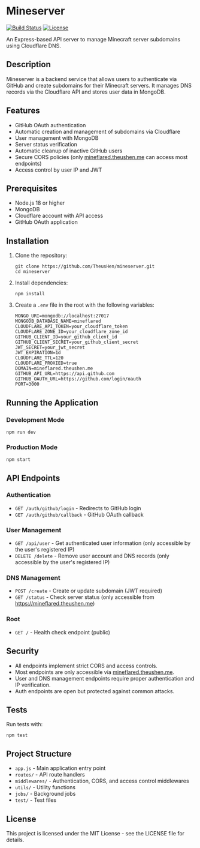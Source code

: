 # Mineserver
<p>
  <a href="https://mineflared.theushen.me"><img src="https://vercelbadge.vercel.app/api/TheusHen/Mineserver" alt="Build Status" /></a>
  <a href="https://github.com/TheusHen/Mineserver"><img src="https://img.shields.io/github/license/TheusHen/Mineserver?style=flat-square" alt="License" /></a>
</p>

An Express-based API server to manage Minecraft server subdomains using Cloudflare DNS.

## Description

Mineserver is a backend service that allows users to authenticate via GitHub and create subdomains for their Minecraft servers. It manages DNS records via the Cloudflare API and stores user data in MongoDB.

## Features

- GitHub OAuth authentication
- Automatic creation and management of subdomains via Cloudflare
- User management with MongoDB
- Server status verification
- Automatic cleanup of inactive GitHub users
- Secure CORS policies (only [mineflared.theushen.me](https://mineflared.theushen.me) can access most endpoints)
- Access control by user IP and JWT

## Prerequisites

- Node.js 18 or higher
- MongoDB
- Cloudflare account with API access
- GitHub OAuth application

## Installation

1. Clone the repository:
   ```
   git clone https://github.com/TheusHen/mineserver.git
   cd mineserver
   ```

2. Install dependencies:
   ```
   npm install
   ```

3. Create a `.env` file in the root with the following variables:
   ```
   MONGO_URI=mongodb://localhost:27017
   MONGODB_DATABASE_NAME=mineflared
   CLOUDFLARE_API_TOKEN=your_cloudflare_token
   CLOUDFLARE_ZONE_ID=your_cloudflare_zone_id
   GITHUB_CLIENT_ID=your_github_client_id
   GITHUB_CLIENT_SECRET=your_github_client_secret
   JWT_SECRET=your_jwt_secret
   JWT_EXPIRATION=1d
   CLOUDFLARE_TTL=120
   CLOUDFLARE_PROXIED=true
   DOMAIN=mineflared.theushen.me
   GITHUB_API_URL=https://api.github.com
   GITHUB_OAUTH_URL=https://github.com/login/oauth
   PORT=3000
   ```

## Running the Application

### Development Mode

```
npm run dev
```

### Production Mode

```
npm start
```

## API Endpoints

### Authentication

- `GET /auth/github/login` - Redirects to GitHub login
- `GET /auth/github/callback` - GitHub OAuth callback

### User Management

- `GET /api/user` - Get authenticated user information (only accessible by the user's registered IP)
- `DELETE /delete` - Remove user account and DNS records (only accessible by the user's registered IP)

### DNS Management

- `POST /create` - Create or update subdomain (JWT required)
- `GET /status` - Check server status (only accessible from https://mineflared.theushen.me)

### Root

- `GET /` - Health check endpoint (public)

## Security

- All endpoints implement strict CORS and access controls.
- Most endpoints are only accessible via [mineflared.theushen.me](https://mineflared.theushen.me).
- User and DNS management endpoints require proper authentication and IP verification.
- Auth endpoints are open but protected against common attacks.

## Tests

Run tests with:

```
npm test
```

## Project Structure

- `app.js` - Main application entry point
- `routes/` - API route handlers
- `middlewares/` - Authentication, CORS, and access control middlewares
- `utils/` - Utility functions
- `jobs/` - Background jobs
- `test/` - Test files

## License

This project is licensed under the MIT License - see the LICENSE file for details.
